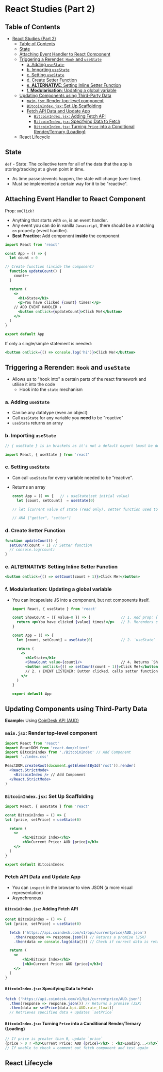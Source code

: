 # React Studies (Part 2)

## Table of Contents

- [React Studies (Part 2)](#react-studies-part-2)
  - [Table of Contents](#table-of-contents)
  - [State](#state)
  - [Attaching Event Handler to React Component](#attaching-event-handler-to-react-component)
  - [Triggering a Rerender: `Hook` and `useState`](#triggering-a-rerender-hook-and-usestate)
    - [a. Adding `useState`](#a-adding-usestate)
    - [b. Importing `useState`](#b-importing-usestate)
    - [c. Setting `useState`](#c-setting-usestate)
    - [d. Create Setter Function](#d-create-setter-function)
    - [e. **ALTERNATIVE**: Setting Inline Setter Function](#e-alternative-setting-inline-setter-function)
    - [f. **Modularisation**: Updating a global variable](#f-modularisation-updating-a-global-variable)
  - [Updating Components using Third-Party Data](#updating-components-using-third-party-data)
    - [`main.jsx`: Render top-level component](#mainjsx-render-top-level-component)
    - [`BitcoinIndex.jsx`: Set Up Scaffolding](#bitcoinindexjsx-set-up-scaffolding)
    - [Fetch API Data and Update App](#fetch-api-data-and-update-app)
      - [`BitcoinIndex.jsx`: Adding Fetch API](#bitcoinindexjsx-adding-fetch-api)
      - [`BitcoinIndex.jsx`: Specifying Data to Fetch](#bitcoinindexjsx-specifying-data-to-fetch)
      - [`BitcoinIndex.jsx`: Turning `Price` into a Conditional Render/Ternary (Loading)](#bitcoinindexjsx-turning-price-into-a-conditional-renderternary-loading)
  - [React Lifecycle](#react-lifecycle)

## State

`def` - State: The collective term for all of the data that the app is storing/tracking at a given point in time.

- As time passes/events happen, the state will change (over time).
- Must be implemented a certain way for it to be "reactive".

## Attaching Event Handler to React Component

Prop: `onClick?`

- Anything that starts with `on`, is an event handler.
- Any event you can do in vanilla `Javascript`, there should be a matching `on` property (event handler).
- **Best Practice**: Add component **inside** the component

```jsx
import React from 'react'

const App = () => {
  let count = 0

// Create function (inside the component)
  function updateCount() {
    count++
  }

  return (
    <>
      <h1>State</h1>
      <p>You have clicked {count} times!</p>
    // ADD EVENT HANDLER ↓
      <button onClick={updateCount}>Click Me!</button>
    </>
  )
}

export default App
```

If only a single/simple statement is needed:

```jsx
<button onClick={() => console.log('hi')}>Click Me!</button>
```

## Triggering a Rerender: `Hook` and `useState`

- Allows us to "hook into" a certain parts of the react framework and utilise it into the code
  - Hook into the `state` mechanism

### a. Adding `useState`

- Can be any datatype (even an object)
- Call `useState` for any variable you **need** to be "reactive"
- `useState` returns an array

### b. Importing `useState`

  ```jsx
  // { useState } is in brackets as it's not a default export (must be destructured)

  import React, { useState } from 'react'
  ```

### c. Setting `useState`

- Can call `useState` for every variable needed to be "reactive".
- Returns an array

  ```jsx
  const App = () => {   // ↓ useState(set initial value)
    let [count, setCount]  = useState(0)

  // let [current value of state (read only), setter function used to update the state]

  // AKA ["getter", "setter"]
  ```

### d. Create Setter Function

  ```jsx
  function updateCount() {
    setCount(count + 1) // Setter function
    // console.log(count)
  }
  ```

### e. **ALTERNATIVE**: Setting Inline Setter Function

  ```jsx
  <button onClick={() => setCount(count + 1)}>Click Me!</button>
  ```

### f. **Modularisation**: Updating a global variable

- You can incapsulate JS into a component, but not components itself.

  ```jsx
  import React, { useState } from 'react'

  const ShowCount = ({ value=0 }) => {              // 1. Add prop: {value}
    return <p>You have clicked {value} times!</p>   // 3. Rerenders component (reactive update)
  }

  const App = () => {
    let [count, setCount] = useState(0)             // 2. `useState` triggered = updates setCount (+1)

    return (
      <>
        <h1>State</h1>
        <ShowCount value={count}/>                  // 4. Returns `ShowCount`
        <button onClick={() => setCount(count + 1)}>Click Me!</button>
        // 2. ↑ EVENT LISTENER: Button clicked, calls setter function (setCount)
      </>
    )
  }

  export default App
  ```

## Updating Components using Third-Party Data

**Example:** Using [CoinDesk API (AUD)](https://api.coindesk.com/v1/bpi/currentprice/AUD.json)

### `main.jsx`: Render top-level component

```jsx
import React from 'react'
import ReactDOM from 'react-dom/client'
import BitcoinIndex from './BitcoinIndex' // Add Component
import './index.css'

ReactDOM.createRoot(document.getElementById('root')).render(
  <React.StrictMode>
    <BitcoinIndex /> // Add Component
  </React.StrictMode>
)
```

### `BitcoinIndex.jsx`: Set Up Scaffolding

```jsx
import React, { useState } from 'react'

const BitcoinIndex = () => {
let [price, setPrice] = useState(0)

  return (
    <>
        <h1>Bitcoin Index</h1>
        <h3>Current Price: AUD {price}</h3>
    </>
  )
}

export default BitcoinIndex
```

### Fetch API Data and Update App

- You can `inspect` in the browser to view JSON (a more visual representation)
- Asynchronous

#### `BitcoinIndex.jsx`: Adding Fetch API

```jsx
const BitcoinIndex = () => {
let [price, setPrice] = useState(0)

  fetch ('https://api.coindesk.com/v1/bpi/currentprice/AUD.json')
    .then(response => response.json()) // Returns a promise (JSX)
    .then(data => console.log(data())) // Check if correct data is retrieved

  return (
    <>
        <h1>Bitcoin Index</h1>
        {<h3>Current Price: AUD {price}</h3>}
    </>
  )
}
```

#### `BitcoinIndex.jsx`: Specifying Data to Fetch

```jsx
fetch ('https://api.coindesk.com/v1/bpi/currentprice/AUD.json')
  .then(response => response.json()) // Returns a promise (JSX)
  .then(data => setPrice(data.bpi.AUD.rate_float)) 
  // Retrieves specified data + updates `setPrice`
```

#### `BitcoinIndex.jsx`: Turning `Price` into a Conditional Render/Ternary (Loading)

```jsx
// If price is greater than 0, update `price`
{price > 0 ? <h3>Current Price: AUD {price}</h3> : <h3>Loading...</h3>}
// If unable to check = comment out fetch component and test again
```

## React Lifecycle

